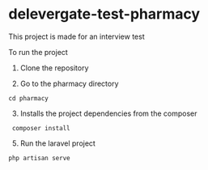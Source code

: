 # delevergate-test-pharmacy
This project is made for an interview test

To run the project

1. Clone the repository

2. Go to the pharmacy directory
 ```
 cd pharmacy
 ```
3. Installs the project dependencies from the composer
```
 composer install
```
5. Run the laravel project
 ```
 php artisan serve
 ```
